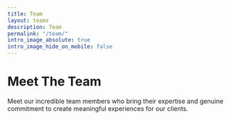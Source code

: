 ```yaml
---
title: Team
layout: teams
description: Team
permalink: "/team/"
intro_image_absolute: true
intro_image_hide_on_mobile: false
---
```


# Meet The Team

Meet our incredible team members who bring their expertise and genuine commitment to create meaningful experiences for our clients.